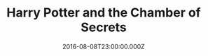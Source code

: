 ---
title: "Harry Potter and the Chamber of Secrets"
year: 2002
date: 2016-08-08T23:00:00.000Z
permalink: /almanac/movies/2016-08-09-harry-potter-and-the-chamber-of-secrets/index.html
rating: 3
---
